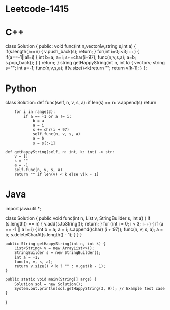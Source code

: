 # Leetcode-1415

# C++

class Solution {
public:
    void func(int n,vector<string>&v,string s,int a)
    {
        if(s.length()==n)
        {
            v.push_back(s);
            return;
        }
        for(int i=0;i<3;i++)
        {
          if(a==-1||a!=i)
          {
            int b=a;
            a=i;
            s+=char(i+97);
            func(n,v,s,a);
            a=b;
            s.pop_back();
          }
        }
        return;
    }
    string getHappyString(int n, int k) {
        vector<string>v;
        string s="";
        int  a=-1;
        func(n,v,s,a);
        if(v.size()<k)return "";
        return v[k-1];
    }
};

# Python

class Solution:
    def func(self, n, v, s, a):
        if len(s) == n:
            v.append(s)
            return
        
        for i in range(3):
            if a == -1 or a != i:
                b = a
                a = i
                s += chr(i + 97)
                self.func(n, v, s, a)
                a = b
                s = s[:-1]

    def getHappyString(self, n: int, k: int) -> str:
        v = []
        s = ""
        a = -1
        self.func(n, v, s, a)
        return "" if len(v) < k else v[k - 1]

# Java

import java.util.*;

class Solution {
    public void func(int n, List<String> v, StringBuilder s, int a) {
        if (s.length() == n) {
            v.add(s.toString());
            return;
        }
        for (int i = 0; i < 3; i++) {
            if (a == -1 || a != i) {
                int b = a;
                a = i;
                s.append((char) (i + 97));
                func(n, v, s, a);
                a = b;
                s.deleteCharAt(s.length() - 1);
            }
        }
    }

    public String getHappyString(int n, int k) {
        List<String> v = new ArrayList<>();
        StringBuilder s = new StringBuilder();
        int a = -1;
        func(n, v, s, a);
        return v.size() < k ? "" : v.get(k - 1);
    }

    public static void main(String[] args) {
        Solution sol = new Solution();
        System.out.println(sol.getHappyString(3, 9)); // Example test case
    }
}
